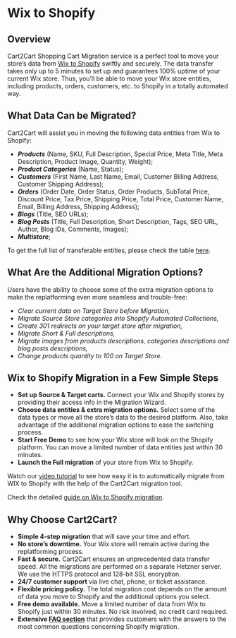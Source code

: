 # Wix to Shopify 
## Overview
Cart2Cart Shopping Cart Migration service is a perfect tool to move your store’s data from [Wix to Shopify](https://www.shopping-cart-migration.com/shopping-cart-migration-options/wix-to-shopify-migration?utm_source=github-articles&utm_medium=articles&utm_term=wix-shopify&utm_campaign=github.com) swiftly and securely. The data transfer takes only up to 5 minutes to set up and guarantees 100% uptime of your current Wix store. Thus, you’ll be able to move your Wix store entities, including products, orders, customers, etc. to Shopify in a totally automated way.
## What Data Can be Migrated?
Cart2Cart will assist you in moving the following data entities from Wix to Shopify:
* **_Products_** (Name, SKU, Full Description, Special Price, Meta Title, Meta Description, Product Image, Quantity, Weight);
* **_Product Categories_** (Name, Status);
* **_Customers_** (First Name, Last Name, Email, Customer Billing Address, Customer Shipping Address);
* **_Orders_** (Order Date, Order Status, Order Products, SubTotal Price, Discount Price, Tax Price, Shipping Price, Total Price, Customer Name, Email, Billing Address, Shipping Address);
* **_Blogs_** (Title, SEO URLs);
* **_Blog Posts_** (Title, Full Description, Short Description, Tags, SEO URL, Author, Blog IDs, Comments, Images);
* **_Multistore_**;
 
To get the full list of transferable entities, please check the table [here](https://www.shopping-cart-migration.com/shopping-cart-migration-options/wix-to-shopify-migration?utm_source=github-articles&utm_medium=articles&utm_term=wix-shopify&utm_campaign=github.com).
## What Are the Additional Migration Options?
Users have the ability to choose some of the extra migration options to make the replatforming even more seamless and trouble-free:
* _Clear current data on Target Store before Migration,_
* _Migrate Source Store categories into Shopify Automated Collections,_
* _Create 301 redirects on your target store after migration,_
* _Migrate Short & Full descriptions,_
* _Migrate images from products descriptions, categories descriptions and blog posts descriptions,_
* _Change products quantity to 100 on Target Store._
## Wix to Shopify Migration in a Few Simple Steps 
* **Set up Source & Target carts.** Connect your Wix and Shopify stores by providing their access info in the Migration Wizard.
* **Choose data entities & extra migration options.** Select some of the data types or move all the store’s data to the desired platform. Also, take advantage of the additional migration options to ease the switching process.
* **Start Free Demo** to see how your Wix store will look on the Shopify platform. You can move a limited number of data entities just within 30 minutes.  
* **Launch the Full migration** of your store from Wix to Shopify.

Watch our [video tutorial](https://www.youtube.com/watch?v=18JSt1jSzn8?utm_source=github-articles&utm_medium=articles&utm_term=wix-shopify&utm_campaign=github.com) to see how easy it is to automatically migrate from WIX to Shopify with the help of the Cart2Cart migration tool.
 
Check the detailed [guide on Wix to Shopify migration](https://www.shopping-cart-migration.com/migration-guides/how-to-migrate-from-wix-to-shopify-without-breaking-anything-and-spending-a-fortune?utm_source=github-articles&utm_medium=articles&utm_term=wix-shopify&utm_campaign=github.com). 
## Why Choose Cart2Cart?
* **Simple 4-step migration** that will save your time and effort.
* **No store’s downtime.** Your Wix store will remain active during the replatforming process.
* **Fast & secure.** Cart2Cart ensures an unprecedented data transfer speed. All the migrations are performed on a separate Hetzner server. We use the HTTPS protocol and 128-bit SSL encryption.
* **24/7 customer support** via live chat, phone, or ticket assistance.
* **Flexible pricing policy.** The total migration cost depends on the amount of data you move to Shopify and the additional options you select.   
* **Free demo available.** Move a limited number of data from Wix to Shopify just within 30 minutes. No risk involved, no credit card required. 
* **Extensive [FAQ section](https://www.shopping-cart-migration.com/faq/22-shopify?utm_source=github-articles&utm_medium=articles&utm_term=wix-shopify&utm_campaign=github.com)** that provides customers with the answers to the most common questions concerning Shopify migration.
